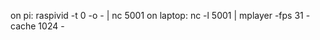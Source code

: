on pi: raspivid -t 0 -o - | nc <laptop ip> 5001
on laptop: nc -l 5001 | mplayer -fps 31 -cache 1024 -
